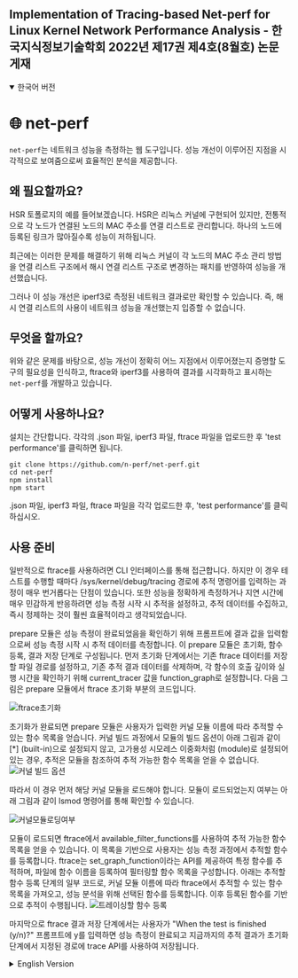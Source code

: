 ## Implementation of Tracing-based Net-perf for Linux Kernel Network Performance Analysis - 한국지식정보기술학회 2022년 제17권 제4호(8월호) 논문 게재

<details open>
<summary>한국어 버전</summary>

# 🌐 net-perf

`net-perf`는 네트워크 성능을 측정하는 웹 도구입니다.
성능 개선이 이루어진 지점을 시각적으로 보여줌으로써 효율적인 분석을 제공합니다.

## 왜 필요할까요?

HSR 토폴로지의 예를 들어보겠습니다. HSR은 리눅스 커널에 구현되어 있지만, 전통적으로 각 노드가 연결된 노드의 MAC 주소를 연결 리스트로 관리합니다. 하나의 노드에 등록된 링크가 많아질수록 성능이 저하됩니다.

최근에는 이러한 문제를 해결하기 위해 리눅스 커널이 각 노드의 MAC 주소 관리 방법을 연결 리스트 구조에서 해시 연결 리스트 구조로 변경하는 패치를 반영하여 성능을 개선했습니다.

그러나 이 성능 개선은 iperf3로 측정된 네트워크 결과로만 확인할 수 있습니다. 즉, 해시 연결 리스트의 사용이 네트워크 성능을 개선했는지 입증할 수 없습니다.

## 무엇을 할까요?

위와 같은 문제를 바탕으로, 성능 개선이 정확히 어느 지점에서 이루어졌는지 증명할 도구의 필요성을 인식하고, ftrace와 iperf3를 사용하여 결과를 시각화하고 표시하는 `net-perf`를 개발하고 있습니다.

## 어떻게 사용하나요?

설치는 간단합니다. 각각의 .json 파일, iperf3 파일, ftrace 파일을 업로드한 후 'test performance'를 클릭하면 됩니다.

```shell
git clone https://github.com/n-perf/net-perf.git
cd net-perf
npm install
npm start
```

.json 파일, iperf3 파일, ftrace 파일을 각각 업로드한 후, 'test performance'를 클릭하십시오.

## 사용 준비

일반적으로 ftrace를 사용하려면 CLI 인터페이스를 통해 접근합니다. 하지만 이 경우 테스트를 수행할 때마다 /sys/kernel/debug/tracing 경로에 추적 명령어를 입력하는 과정이 매우 번거롭다는 단점이 있습니다. 또한 성능을 정확하게 측정하거나 지연 시간에 매우 민감하게 반응하려면 성능 측정 시작 시 추적을 설정하고, 추적 데이터를 수집하고, 즉시 정제하는 것이 훨씬 효율적이라고 생각되었습니다.

prepare 모듈은 성능 측정이 완료되었음을 확인하기 위해 프롬프트에 결과 값을 입력함으로써 성능 측정 시작 시 추적 데이터를 측정합니다. 이 prepare 모듈은 초기화, 함수 등록, 결과 저장 단계로 구성됩니다. 먼저 초기화 단계에서는 기존 ftrace 데이터를 저장할 파일 경로를 설정하고, 기존 추적 결과 데이터를 삭제하며, 각 함수의 호출 깊이와 실행 시간을 확인하기 위해 current_tracer 값을 function_graph로 설정합니다. 다음 그림은 prepare 모듈에서 ftrace 초기화 부분의 코드입니다.

![ftrace초기화](https://user-images.githubusercontent.com/61650992/170805714-30667ed8-f65b-4e2c-8d3f-3e42b1369364.png)

초기화가 완료되면 prepare 모듈은 사용자가 입력한 커널 모듈 이름에 따라 추적할 수 있는 함수 목록을 얻습니다.
커널 빌드 과정에서 모듈의 빌드 옵션이 아래 그림과 같이 [*] (built-in)으로 설정되지 않고, 고가용성 시모레스 이중화처럼 <M> (module)로 설정되어 있는 경우, 추적은 모듈을 참조하여 추적 가능한 함수 목록을 얻을 수 없습니다.
![커널 빌드 옵션](https://user-images.githubusercontent.com/61650992/170805882-063c2e3d-d9eb-4b00-9299-910148445236.png)

따라서 이 경우 먼저 해당 커널 모듈을 로드해야 합니다. 모듈이 로드되었는지 여부는 아래 그림과 같이 lsmod 명령어를 통해 확인할 수 있습니다.

![커널모듈로딩여부](https://user-images.githubusercontent.com/61650992/170806168-aba6d751-68ea-4dda-90cf-867685a1b5af.png)

모듈이 로드되면 ftrace에서 available_filter_functions를 사용하여 추적 가능한 함수 목록을 얻을 수 있습니다. 이 목록을 기반으로 사용자는 성능 측정 과정에서 추적할 함수를 등록합니다. ftrace는 set_graph_function이라는 API를 제공하여 특정 함수를 추적하며, 파일에 함수 이름을 등록하여 필터링할 함수 목록을 구성합니다. 아래는 추적할 함수 등록 단계의 일부 코드로, 커널 모듈 이름에 따라 ftrace에서 추적할 수 있는 함수 목록을 가져오고, 성능 분석을 위해 선택된 함수를 등록합니다. 이후 등록된 함수를 기반으로 추적이 수행됩니다.
![트레이싱할 함수 등록](https://user-images.githubusercontent.com/61650992/170806422-5199566b-8dc0-490f-bc06-3d4fd6bfdd4e.png)

마지막으로 ftrace 결과 저장 단계에서는 사용자가 "When the test is finished (y/n)?" 프롬프트에 y를 입력하면 성능 측정이 완료되고 지금까지의 추적 결과가 초기화 단계에서 지정된 경로에 trace API를 사용하여 저장됩니다.

</details>

<details close>
<summary>English Version</summary>
# 🌐 net-perf

`net-perf` is a web tool for measuring network performance.
It provide an efficient analysis by providing a visual view of exactly where the performance improvement was made.

## Why?

Let me give you an example of the HSR topology. HSR is implemented in the Linux kernel, but traditionally, the MAC addresses of nodes to which each node is connected are managed in a linked list, and the more links registered in one node, the more performance degrades.

Recently, to solve this problem, the Linux kernel has improved performance by reflecting patches that have changed the MAC address management method of each node from linked list structure to hash linked list.

However, there is a problem that this performance improvement can only be confirmed by the network results measured by iperf3. In other words, it is not possible to prove whether the use of the hash linked list has improved network performance.

## What?

Based on the above issues, we are developing a net-perf that identifies the need for a tool to prove that the performance improvement has been improved by correcting exactly which point, and visualizes and displays the results using ftrace and iperf3.

## How?

Installation is straightforward.

```shell
git clone https://github.com/n-perf/net-perf.git
cd net-perf
npm install
npm start
```

After uploading each of the .json file, iperf3 file, and ftrace file, simply click 'test performance'.

## Prepare Usage

Typically, you access it through the CLI interface to use ftrace. However, in this case, the disadvantage is that the process of entering the tracing command into the /sys/kernel/debug/tracing path every time a test is performed is very cumbersome. In addition, to meet the requirements of measuring performance accurately or to be very sensitive to latency, the user thought it would be much more efficient to set the trace at the start of performance measurement, collect tracing data, and refine it immediately.

The prepare module measures the tracing data during the performance measurement period by executing it at the beginning of the performance measurement by entering the result value at the prompt to confirm that the performance measurement is finished. These prepare modules consist of initialization, function registration, and result storage steps. First, in the initialization step, a file path for storing the existing ftrace data is set, the existing tracing result data is deleted, and the current_tracer value is set to function_graph in order to check the call depth of the function and the execution time of each function. The figure is the code of the ftrace initialization part in the prepare module.

![ftrace초기화](https://user-images.githubusercontent.com/61650992/170805714-30667ed8-f65b-4e2c-8d3f-3e42b1369364.png)

When initialization is completed, the prepare module obtains a list of functions that can be traced according to the kernel module name input by the user.
During the kernel build process, if the module's build option is not configured as [*] (built-in) as shown in Figure below, and is set to <M> (module) as shown in High-availability Seamless Redundancy, the trace cannot refer to the module and obtain a traceable function list.
![커널 빌드 옵션](https://user-images.githubusercontent.com/61650992/170805882-063c2e3d-d9eb-4b00-9299-910148445236.png)

Therefore, in this case, it is necessary to first load the corresponding kernel module. Whether the module is loaded or not can be confirmed through the lsmod command as shown in Figure.

![커널모듈로딩여부](https://user-images.githubusercontent.com/61650992/170806168-aba6d751-68ea-4dda-90cf-867685a1b5af.png)

Once the module is loaded, a traceable list of functions can be obtained using available_filter_functions in ftrace. Based on this list, the user registers a function to be traced in the performance measurement process. ftrace provides an API called set_graph_fuction to trace a specific function, and it constructs a list of functions to filter by registering the function name in the file. Below is a part of the function registration step code to be traced, and a list of functions that can be traced in ftrace according to the kernel module name is taken, and functions that want to be analyzed for performance are selected and registered. After that, tracing is performed based on the registered function.
![트레이싱할 함수 등록](https://user-images.githubusercontent.com/61650992/170806422-5199566b-8dc0-490f-bc06-3d4fd6bfdd4e.png)

Finally, in the ftrace result storage stage, if the user enters y at the "When the test is finished (y/n)?" prompt, the performance measurement is finished and the trace results so far are stored in the path specified in the initialization stage using the trace API.

</details>
